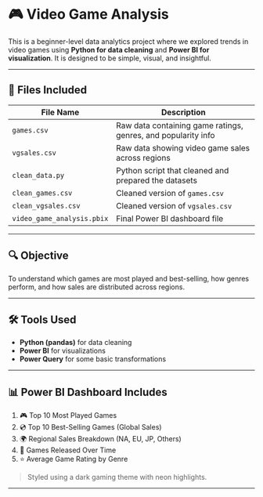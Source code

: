 # 🎮 Video Game Analysis

This is a beginner-level data analytics project where we explored trends in video games using **Python for data cleaning** and **Power BI for visualization**. It is designed to be simple, visual, and insightful.

---

## 📁 Files Included

| File Name                  | Description |
|---------------------------|-------------|
| `games.csv`               | Raw data containing game ratings, genres, and popularity info |
| `vgsales.csv`             | Raw data showing video game sales across regions |
| `clean_data.py`           | Python script that cleaned and prepared the datasets |
| `clean_games.csv`         | Cleaned version of `games.csv` |
| `clean_vgsales.csv`       | Cleaned version of `vgsales.csv` |
| `video_game_analysis.pbix`| Final Power BI dashboard file |

---

## 🔍 Objective

To understand which games are most played and best-selling, how genres perform, and how sales are distributed across regions.

---

## 🛠 Tools Used

- **Python (pandas)** for data cleaning
- **Power BI** for visualizations
- **Power Query** for some basic transformations

---

## 📊 Power BI Dashboard Includes

1. 🎮 Top 10 Most Played Games
2. 💿 Top 10 Best-Selling Games (Global Sales)
3. 🌍 Regional Sales Breakdown (NA, EU, JP, Others)
4. 📅 Games Released Over Time
5. ⭐ Average Game Rating by Genre

> Styled using a dark gaming theme with neon highlights.

---
